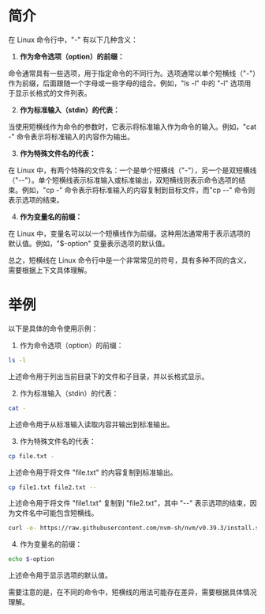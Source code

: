 # 简介
在 Linux 命令行中，"-" 有以下几种含义：

1. **作为命令选项（option）的前缀：**

命令通常具有一些选项，用于指定命令的不同行为。选项通常以单个短横线（"-"）作为前缀，后面跟随一个字母或一些字母的组合。例如，"ls -l" 中的 "-l" 选项用于显示长格式的文件列表。

2. **作为标准输入（stdin）的代表：**

当使用短横线作为命令的参数时，它表示将标准输入作为命令的输入。例如，"cat -" 命令表示将标准输入的内容作为输出。

3. **作为特殊文件名的代表：**

在 Linux 中，有两个特殊的文件名：一个是单个短横线（"-"），另一个是双短横线（"--"）。单个短横线表示标准输入或标准输出，双短横线则表示命令选项的结束。例如，"cp -" 命令表示将标准输入的内容复制到目标文件，而"cp --" 命令则表示选项的结束。

4. **作为变量名的前缀：**

在 Linux 中，变量名可以以一个短横线作为前缀。这种用法通常用于表示选项的默认值。例如，"$-option" 变量表示选项的默认值。

总之，短横线在 Linux 命令行中是一个非常常见的符号，具有多种不同的含义，需要根据上下文具体理解。

<!-- more -->

# 举例

以下是具体的命令使用示例：

1. 作为命令选项（option）的前缀：

```bash
ls -l
```

上述命令用于列出当前目录下的文件和子目录，并以长格式显示。

2. 作为标准输入（stdin）的代表：

```bash
cat -
```

上述命令用于从标准输入读取内容并输出到标准输出。

3. 作为特殊文件名的代表：

```bash
cp file.txt -
```

上述命令用于将文件 "file.txt" 的内容复制到标准输出。

```bash
cp file1.txt file2.txt --
```

上述命令用于将文件 "file1.txt" 复制到 "file2.txt"，其中 "--" 表示选项的结束，因为文件名中可能包含短横线。

```bash
curl -o- https://raw.githubusercontent.com/nvm-sh/nvm/v0.39.3/install.sh | bash
```

4. 作为变量名的前缀：

```bash
echo $-option
```

上述命令用于显示选项的默认值。

需要注意的是，在不同的命令中，短横线的用法可能存在差异，需要根据具体情况理解。


